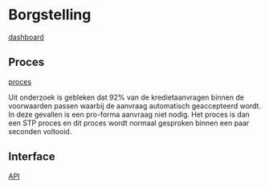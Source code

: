 # Borgstelling

[dashboard](./borgstelling.dashboard.yml)

## Proces

[proces](proces.bpmn)

Uit onderzoek is gebleken dat 92% van de kredietaanvragen binnen de voorwaarden passen waarbij de aanvraag automatisch geaccepteerd wordt. In deze gevallen is een pro-forma aanvraag niet nodig. Het proces is dan een STP proces en dit proces wordt normaal gesproken binnen een paar seconden voltooid.

## Interface

[API](product.openapi.yml)